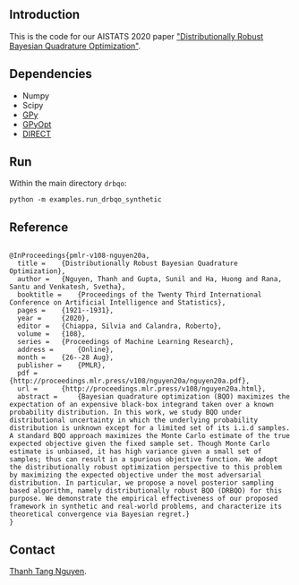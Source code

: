 
## Introduction 

This is the code for our AISTATS 2020 paper ["Distributionally Robust Bayesian Quadrature Optimization"](https://arxiv.org/abs/2001.06814). 


## Dependencies 

* Numpy  
* Scipy  
* [GPy](https://sheffieldml.github.io/GPy/)  
* [GPyOpt](https://github.com/SheffieldML/GPyOpt)
* [DIRECT](https://pypi.org/project/DIRECT/)    


## Run 

Within the main directory `drbqo`: 

```
python -m examples.run_drbqo_synthetic 

```


## Reference  

```

@InProceedings{pmlr-v108-nguyen20a,
  title = 	 {Distributionally Robust Bayesian Quadrature Optimization},
  author = 	 {Nguyen, Thanh and Gupta, Sunil and Ha, Huong and Rana, Santu and Venkatesh, Svetha},
  booktitle = 	 {Proceedings of the Twenty Third International Conference on Artificial Intelligence and Statistics},
  pages = 	 {1921--1931},
  year = 	 {2020},
  editor = 	 {Chiappa, Silvia and Calandra, Roberto},
  volume = 	 {108},
  series = 	 {Proceedings of Machine Learning Research},
  address = 	 {Online},
  month = 	 {26--28 Aug},
  publisher = 	 {PMLR},
  pdf = 	 {http://proceedings.mlr.press/v108/nguyen20a/nguyen20a.pdf},
  url = 	 {http://proceedings.mlr.press/v108/nguyen20a.html},
  abstract = 	 {Bayesian quadrature optimization (BQO) maximizes the expectation of an expensive black-box integrand taken over a known probability distribution. In this work, we study BQO under distributional uncertainty in which the underlying probability distribution is unknown except for a limited set of its i.i.d samples. A standard BQO approach maximizes the Monte Carlo estimate of the true expected objective given the fixed sample set. Though Monte Carlo estimate is unbiased, it has high variance given a small set of samples; thus can result in a spurious objective function. We adopt the distributionally robust optimization perspective to this problem by maximizing the expected objective under the most adversarial distribution. In particular, we propose a novel posterior sampling based algorithm, namely distributionally robust BQO (DRBQO) for this purpose. We demonstrate the empirical effectiveness of our proposed framework in synthetic and real-world problems, and characterize its theoretical convergence via Bayesian regret.}
}

```

## Contact   

[Thanh Tang Nguyen](https://thanhnguyentang.github.io/). 

